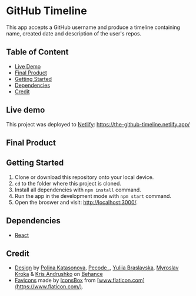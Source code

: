 # GitHub Timeline

This app accepts a GitHub username and produce a timeline containing name, created date and description of the user's repos.

## Table of Content

- [Live Demo](#live-demo)
- [Final Product](#final-product)
- [Getting Started](#getting-started)
- [Dependencies](#dependencies)
- [Credit](#credit)

## Live demo

This project was deployed to [Netlify](https://www.netlify.com/):
https://the-github-timeline.netlify.app/

## Final Product

## Getting Started

1. Clone or download this repository onto your local device.
2. `cd` to the folder where this project is cloned.
3. Install all dependencies with `npm install` command.
4. Run the app in the development mode with `npm start` command.
5. Open the broswer and visit: [http://localhost:3000/](http://localhost:3000/).

## Dependencies

- [React](https://reactjs.org/)

## Credit

- [Design](https://www.behance.net/gallery/117986233/The-Timeline-Website) by [Polina Katasonova](https://www.behance.net/polypolya52336), [Pecode .](https://www.behance.net/pecodesoftware), [Yuliia Braslavska](https://www.behance.net/braslavska), [Myroslav Kroka](https://www.behance.net/myroslavkr5c50) & [Kris Andrushko](https://www.behance.net/Kris_Andrushko) on [Behance](https://www.behance.net/)
- [Favicons](https://www.flaticon.com/premium-icon/github_3488435) made by [IconsBox](https://www.flaticon.com/authors/iconsbox) from [www.flaticon.com](https://www.flaticon.com/).
